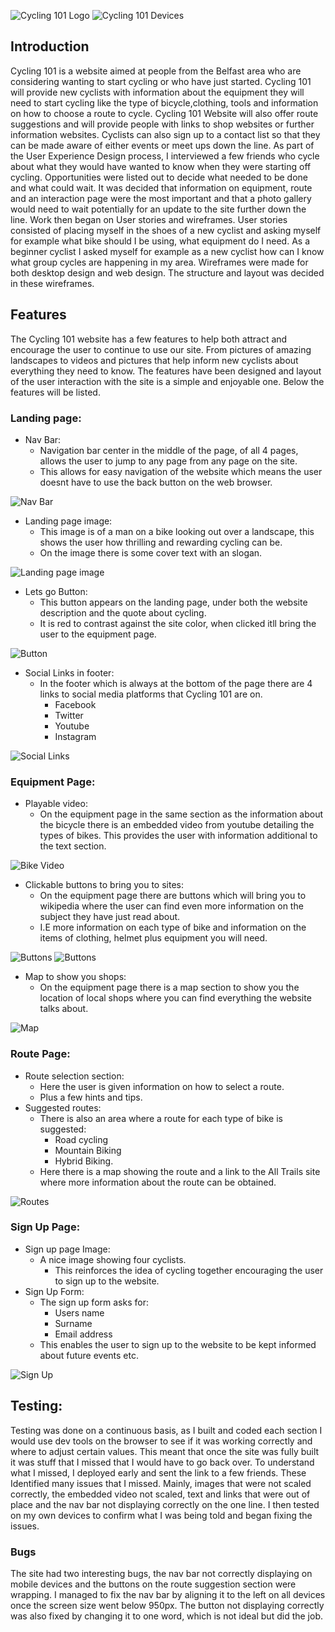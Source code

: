 ![Cycling 101 Logo](https://github.com/Gh0ul5lay3r-91/Cycling-101/blob/master/Assests/readme-images/logo.png)
![Cycling 101 Devices](https://github.com/Gh0ul5lay3r-91/Cycling-101/blob/master/Assests/readme-images/siteExample.jpg)

## Introduction

Cycling 101 is a website aimed at people from the Belfast area who are considering wanting to start cycling or who have just started. Cycling 101 will provide new cyclists with information about the equipment they will need to start cycling like the type of bicycle,clothing, tools and information on how to choose a route to cycle. 
Cycling 101 Website will also offer route suggestions and will provide people with links to shop websites or further information websites. Cyclists can also sign up to a contact list so that they can be made aware of either events or meet ups down the line.
As part of the User Experience Design process, I interviewed a few friends who cycle about what they would have wanted to know when they were starting off cycling.
Opportunities were listed out to decide what needed to be done and what could wait. It was decided that information on equipment, route and an interaction page were the most important and that a photo gallery would need to wait potentially for an update to the site further down the line. 
Work then began on User stories and wireframes. User stories consisted of placing myself in the shoes of a new cyclist and asking myself for example what bike should I be using, what equipment do I need. As a beginner cyclist I asked myself for example as a new cyclist how can I know what group cycles are happening in my area. Wireframes were made for both desktop design and web design. The structure and layout was decided in these wireframes.

## Features

The Cycling 101 website has a few features to help both attract and encourage the user to continue to use our site. From pictures of amazing landscapes to videos and pictures that help inform new cyclists about everything they need to know. The features have been designed and layout of the user interaction with the site is a simple and enjoyable one. Below the features will be listed.

### Landing page:
* Nav Bar: 
    * Navigation bar center in the middle of the page, of all 4 pages, allows the user to jump to any page from any page on the site. 
    * This allows for easy navigation of the website which means the user doesnt have to use the back button on the web browser.

![Nav Bar](https://github.com/Gh0ul5lay3r-91/Cycling-101/blob/master/Assests/readme-images/nav-bar.png)

* Landing page image: 
    * This image is of a man on a bike looking out over a landscape, this shows the user how thrilling and rewarding cycling can be.
    * On the image there is some cover text with an slogan.

![Landing page image](https://github.com/Gh0ul5lay3r-91/Cycling-101/blob/master/Assests/readme-images/main-image-text.png)

* Lets go Button: 
    * This button appears on the landing page, under both the website description and the quote about cycling.
    * It is red to contrast against the site color, when clicked itll bring the user to the equipment page.

![Button](https://github.com/Gh0ul5lay3r-91/Cycling-101/blob/master/Assests/readme-images/button.png)

* Social Links in footer: 
    * In the footer which is always at the bottom of the page there are 4 links to social media platforms that Cycling 101 are on. 
        * Facebook 
        * Twitter
        * Youtube
        * Instagram

![Social Links](https://github.com/Gh0ul5lay3r-91/Cycling-101/blob/master/Assests/readme-images/social-links.png)

### Equipment Page:
* Playable video: 
    * On the equipment page in the same section as the information about the bicycle there is an embedded video from youtube detailing the types of bikes. This provides the    user with information additional to the text section.

![Bike Video](https://github.com/Gh0ul5lay3r-91/Cycling-101/blob/master/Assests/readme-images/bike-vid.png)

* Clickable buttons to bring you to sites:
    * On the equipment page there are buttons which will bring you to wikipedia where the user can find even more information on the subject they have just read about.
    * I.E more information on each type of bike and information on the items of clothing, helmet plus equipment you will need.

![Buttons](https://github.com/Gh0ul5lay3r-91/Cycling-101/blob/master/Assests/readme-images/equip-buttons.png)
![Buttons](https://github.com/Gh0ul5lay3r-91/Cycling-101/blob/master/Assests/readme-images/equip-buttons2.png)

* Map to show you shops: 
    * On the equipment page there is a map section to show you the location of local shops where you can find everything the website talks about.

![Map](https://github.com/Gh0ul5lay3r-91/Cycling-101/blob/master/Assests/readme-images/map.png)

### Route Page:
* Route selection section: 
    * Here the user is given information on how to select a route. 
    * Plus a few hints and tips.
* Suggested routes: 
    * There is also an area where a route for each type of bike is suggested: 
        * Road cycling
        * Mountain Biking
        * Hybrid Biking. 
    * Here there is a map showing the route and a link to the All Trails site where more information about the route can be obtained.

![Routes](https://github.com/Gh0ul5lay3r-91/Cycling-101/blob/master/Assests/readme-images/suggested-routes.png)

### Sign Up Page:
* Sign up page Image: 
    * A nice image showing four cyclists. 
        * This reinforces the idea of cycling together encouraging the user to sign up to the website.
* Sign Up Form: 
    * The sign up form asks for: 
        * Users name
        * Surname
        * Email address 
    * This enables the user to sign up to the website to be kept informed about future events etc.

![Sign Up](https://github.com/Gh0ul5lay3r-91/Cycling-101/blob/master/Assests/readme-images/signup.png)

## Testing:
Testing was done on a continuous basis, as I built and coded each section I would use dev tools on the browser to see if it was working correctly and where to adjust certain values. This meant that once the site was fully built it was stuff that I missed that I would have to go back over. To understand what I missed, I deployed early and sent the link to a few friends. These Identified many issues that I missed. Mainly, images that were not scaled correctly, the embedded video not scaled, text and links that were out of place and the nav bar not displaying correctly on the one line. I then tested on my own devices to confirm what I was being told and began fixing the issues. 
### Bugs
The site had two interesting bugs, the nav bar not correctly displaying on mobile devices and the buttons on the route suggestion section were wrapping. I managed to fix the nav bar by aligning it to the left on all devices once the screen size went below 950px. The button not displaying correctly was also fixed by changing it to one word, which is not ideal but did the job.
